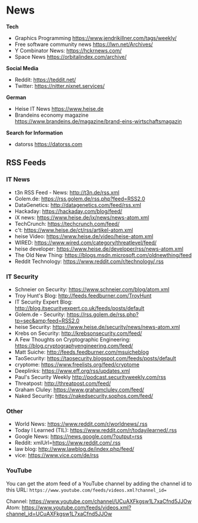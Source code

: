# News

**Tech**

- Graphics Programming <https://www.jendrikillner.com/tags/weekly/>
- Free software community news <https://lwn.net/Archives/>
- Y Combinator News: <https://hckrnews.com/>
- Space News <https://orbitalindex.com/archive/>

**Social Media**

- Reddit: <https://teddit.net/>
- Twitter: <https://nitter.nixnet.services/>

**German**

- Heise IT News <https://www.heise.de>
- Brandeins economy magazine <https://www.brandeins.de/magazine/brand-eins-wirtschaftsmagazin>

**Search for Information**

- datorss <https://datorss.com>

## RSS Feeds

### IT News

- t3n RSS Feed - News: <http://t3n.de/rss.xml>
- Golem.de: <https://rss.golem.de/rss.php?feed=RSS2.0>
- DataGenetics: <http://datagenetics.com/feed/rss.xml>
- Hackaday: <https://hackaday.com/blog/feed/>
- iX news: <https://www.heise.de/ix/news/news-atom.xml>
- TechCrunch: <https://techcrunch.com/feed/>
- c't: <https://www.heise.de/ct/rss/artikel-atom.xml>
- heise Video: <https://www.heise.de/video/heise-atom.xml>
- WIRED: <https://www.wired.com/category/threatlevel/feed/>
- heise developer: <https://www.heise.de/developer/rss/news-atom.xml>
- The Old New Thing: <https://blogs.msdn.microsoft.com/oldnewthing/feed>
- Reddit Technology: <https://www.reddit.com/r/technology/.rss>

### IT Security

- Schneier on Security: <https://www.schneier.com/blog/atom.xml>
- Troy Hunt's Blog: <http://feeds.feedburner.com/TroyHunt>
- IT Security Expert Blog: <http://blog.itsecurityexpert.co.uk/feeds/posts/default>
- Golem.de - Security: <https://rss.golem.de/rss.php?tp=sec&amp;feed=RSS2.0>
- heise Security: <https://www.heise.de/security/news/news-atom.xml>
- Krebs on Security: <http://krebsonsecurity.com/feed/>
- A Few Thoughts on Cryptographic Engineering: <https://blog.cryptographyengineering.com/feed/>
- Matt Suiche: <http://feeds.feedburner.com/msuicheblog>
- TaoSecurity: <https://taosecurity.blogspot.com/feeds/posts/default>
- cryptome: <https://www.freelists.org/feed/cryptome>
- Deeplinks: <https://www.eff.org/rss/updates.xml>
- Paul's Security Weekly <http://podcast.securityweekly.com/rss>
- Threatpost: <http://threatpost.com/feed/>
- Graham Cluley: <https://www.grahamcluley.com/feed/>
- Naked Security: <https://nakedsecurity.sophos.com/feed/>

### Other

- World News: <https://www.reddit.com/r/worldnews/.rss>
- Today I Learned (TIL): <https://www.reddit.com/r/todayilearned/.rss>
- Google News: <https://news.google.com/?output=rss>
- Reddit: xmlUrl=<https://www.reddit.com/.rss>
- law blog: <http://www.lawblog.de/index.php/feed/>
- vice: <https://www.vice.com/de/rss>

### YouTube

You can get the atom feed of a YouTube channel by adding the channel id to this URL: ```https://www.youtube.com/feeds/videos.xml?channel_id=```

Channel: <https://www.youtube.com/channel/UCuAXFkgsw1L7xaCfnd5JJOw>
Atom: <https://www.youtube.com/feeds/videos.xml?channel_id=UCuAXFkgsw1L7xaCfnd5JJOw>
